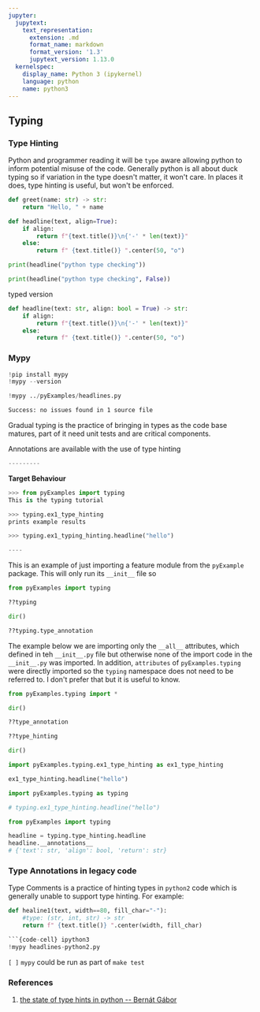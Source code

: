 ```yaml
---
jupyter:
  jupytext:
    text_representation:
      extension: .md
      format_name: markdown
      format_version: '1.3'
      jupytext_version: 1.13.0
  kernelspec:
    display_name: Python 3 (ipykernel)
    language: python
    name: python3
---
```


## Typing


### Type Hinting

Python and programmer reading it will be `type` aware allowing python to inform potential misuse of the code. Generally python is all about duck typing so if variation in the type doesn't matter, it won't care. In places it does, type hinting is useful, but won't be enforced.

```python
def greet(name: str) -> str:
    return "Hello, " + name
```

```python
def headline(text, align=True):
    if align:
        return f"{text.title()}\n{'-' * len(text)}"
    else:
        return f" {text.title()} ".center(50, "o")
```

```python
print(headline("python type checking"))
```

```python
print(headline("python type checking", False))
```

typed version

```python
def headline(text: str, align: bool = True) -> str:
    if align:
        return f"{text.title()}\n{'-' * len(text)}"
    else:
        return f" {text.title()} ".center(50, "o")
```

### Mypy

```python
!pip install mypy
!mypy --version
```

```python
!mypy ../pyExamples/headlines.py
```

<!-- #region -->
```bash
Success: no issues found in 1 source file
```
<!-- #endregion -->

Gradual typing is the practice of bringing in types as the code base matures, part of it need unit tests and are critical components.


Annotations are available with the use of type hinting

```python
---------
```

<!-- #region -->
**Target Behaviour**
```python
>>> from pyExamples import typing
This is the typing tutorial

>>> typing.ex1_type_hinting
prints example results

>>> typing.ex1_typing_hinting.headline("hello")
```
<!-- #endregion -->

```python
----
```

This is an example of just importing a feature module from the `pyExample` package. This will only run its `__init__` file so

```python
from pyExamples import typing
```

```python
??typing
```

```python tags=[]
dir()
```

```python
??typing.type_annotation
```

The example below we are importing only the `__all__` attributes, which defined in teh `__init__.py` file but otherwise none of the import code in the `__init__.py` was imported. In addition, `attributes` of `pyExamples.typing` were directly imported so the `typing` namespace does not need to be referred to. I don't prefer that but it is useful to know.

```python
from pyExamples.typing import *
```

```python tags=[]
dir()
```

```python
??type_annotation
```

```python
??type_hinting
```

```python tags=[]
dir()
```

```python
import pyExamples.typing.ex1_type_hinting as ex1_type_hinting

ex1_type_hinting.headline("hello")
```

```python
import pyExamples.typing as typing

# typing.ex1_type_hinting.headline("hello")
```

```python
from pyExamples import typing

headline = typing.type_hinting.headline
headline.__annotations__
# {'text': str, 'align': bool, 'return': str}
```

### Type Annotations in legacy code

<!-- #region -->
Type Comments is a practice of hinting types in `python2` code which is generally unable to support type hinting. For example:

```python
def healine1(text, width==80, fill_char="-"):
    #type: (str, int, str) -> str
    return f" {text.title()} ".center(width, fill_char)

```{code-cell} ipython3
!mypy headlines-python2.py
```

`[ ]` `mypy` could be run as part of `make test`
<!-- #endregion -->

### References

1. [the state of type hints in python -- Bernát Gábor](https://bernat.tech/posts/the-state-of-type-hints-in-python)
